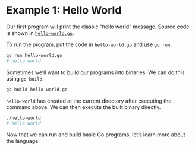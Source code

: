 # Example 1: Hello World

Our first program will print the classic “hello world” message. Source code is shown in [`hello-world.go`](https://github.com/luangtatipsy/go-by-example/blob/main/01-hello-world/hello-world.go).

To run the program, put the code in `hello-world.go` and use `go run`.

```sh
go run hello-world.go
# hello world
```

Sometimes we’ll want to build our programs into binaries. We can do this using `go build`.
```sh
go build hello-world.go
```
`hello-world` has created at the current directory after executing the command above. We can then execute the built binary directly.

```sh
./hello-world
# hello world
```

Now that we can run and build basic Go programs, let’s learn more about the language.
